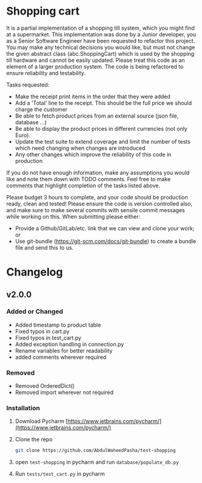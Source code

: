 # Shopping cart

It is a partial implementation of a shopping till system, which you might find at a supermarket.
This implementation was done by a Junior developer, you as a Senior Software Engineer have been requested to refactor this project.
You may make any technical decisions you would like, but must not change the given abstract class (abc.ShoppingCart) which is used by the shopping till hardware and cannot be easily updated.
Please treat this code as an element of a larger production system. The code is being refactored to ensure reliability and testability.

Tasks requested:
- Make the receipt print items in the order that they were added
- Add a 'Total' line to the receipt. This should be the full price we should charge the customer
- Be able to fetch product prices from an external source (json file, database ...)
- Be able to display the product prices in different currencies (not only Euro).
- Update the test suite to extend coverage and limit the number of tests which need changing when changes are introduced
- Any other changes which improve the reliability of this code in production

If you do not have enough information, make any assumptions you would like and note them down with TODO comments. Feel free to make comments that highlight completion of the tasks listed above.

Please budget 3 hours to complete, and your code should be production ready, clean and tested! Please ensure the code is version controlled also, and make sure to make several commits with sensile commit messages while working on this. When submitting please either:
- Provide a Github/GitLab/etc. link that we can view and clone your work; or
- Use git-bundle (https://git-scm.com/docs/git-bundle) to create a bundle file and send this to us.

# Changelog

## v2.0.0

### Added or Changed
- Added timestamp to product table
- Fixed typos in cart.py
- Fixed typos in test_cart.py
- Added exception handling in connection.py 
- Rename variables for better readability
- added comments wherever required 

### Removed

- Removed OrderedDict() 
- Removed import wherever not required

### Installation

1. Download Pycharm [https://www.jetbrains.com/pycharm/](https://www.jetbrains.com/pycharm/)
2. Clone the repo
   ```sh
   git clone https://github.com/AbdulWaheedPasha/test-shopping
   ```

3. open `test-shopping` in pycharm and run `database/populate_db.py`

4. Run `tests/test_cart.py` in pycharm

